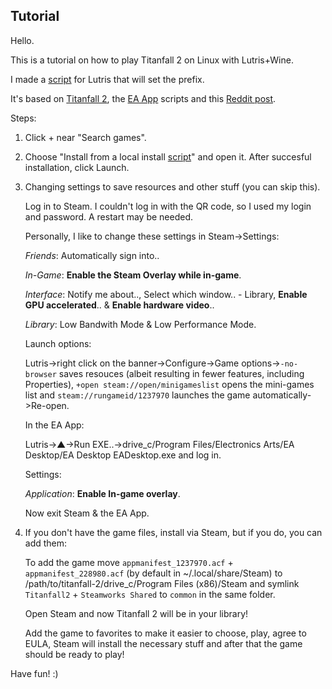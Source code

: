 ## Tutorial
Hello.

This is a tutorial on how to play Titanfall 2 on Linux with Lutris+Wine.

I made a [script](https://github.com/begin-theadventure/lutris-scripts/releases/tag/Titanfall-2) for Lutris that will set the prefix.

It's based on [Titanfall 2](https://lutris.net/games/titanfall-2), the [EA App](https://lutris.net/games/ea-desktop) scripts and this [Reddit post](https://www.reddit.com/r/linux_gaming/comments/qhq3pn/ea_desktop_finally_working).

Steps:

1. Click + near "Search games".
2. Choose "Install from a local install [script](https://github.com/begin-theadventure/lutris-scripts/releases/download/Titanfall-2/titanfall-2-steam-ea-app.json)" and open it. After succesful installation, click Launch.
3. Changing settings to save resources and other stuff (you can skip this).

    Log in to Steam. I couldn't log in with the QR code, so I used my login and password. A restart may be needed.

    Personally, I like to change these settings in Steam->Settings:

    _Friends_: Automatically sign into..

    _In-Game_: **Enable the Steam Overlay while in-game**.

    _Interface_: Notify me about.., Select which window.. - Library, **Enable GPU accelerated**.. & **Enable hardware video**..

    _Library_: Low Bandwith Mode & Low Performance Mode.

    Launch options:

    Lutris->right click on the banner->Configure->Game options->`-no-browser` saves resouces (albeit resulting in fewer features, including Properties), `+open steam://open/minigameslist` opens the mini-games list and `steam://rungameid/1237970` launches the game automatically->Re-open.

    In the EA App:

    Lutris->▲->Run EXE..->drive_c/Program Files/Electronics Arts/EA Desktop/EA Desktop EADesktop.exe and log in.

    Settings:

    _Application_: **Enable In-game overlay**.

    Now exit Steam & the EA App.

4. If you don't have the game files, install via Steam, but if you do, you can add them:

    To add the game move `appmanifest_1237970.acf` + `appmanifest_228980.acf` (by default in ~/.local/share/Steam) to /path/to/titanfall-2/drive_c/Program Files (x86)/Steam and symlink `Titanfall2` + `Steamworks Shared` to `common` in the same folder.

    Open Steam and now Titanfall 2 will be in your library!

    Add the game to favorites to make it easier to choose, play, agree to EULA, Steam will install the necessary stuff and after that the game should be ready to play!

Have fun! :)
